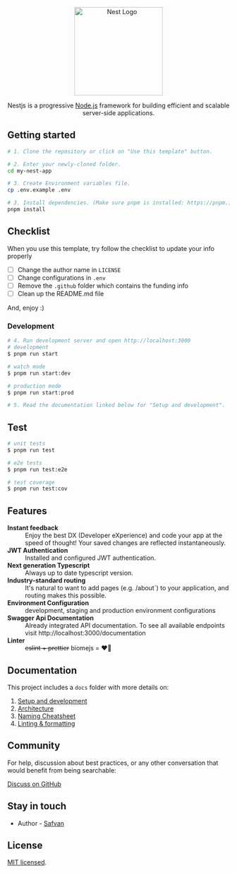<p align="center">
  <a href="http://nestjs.com/" target="blank"><img src="https://nestjs.com/img/logo-small.svg" width="200" alt="Nest Logo" /></a>
</p>

[circleci-image]: https://img.shields.io/circleci/build/github/nestjs/nest/master?token=abc123def456
[circleci-url]: https://circleci.com/gh/nestjs/nest

  <p align="center">Nestjs is a progressive <a href="http://nodejs.org" target="_blank">Node.js</a> framework for building efficient and scalable server-side applications.</p>
    <p align="center">

## Getting started

```bash
# 1. Clone the repository or click on "Use this template" button.

# 2. Enter your newly-cloned folder.
cd my-nest-app

# 3. Create Environment variables file.
cp .env.example .env

# 3. Install dependencies. (Make sure pnpm is installed: https://pnpm.io/installation)
pnpm install

```

## Checklist

When you use this template, try follow the checklist to update your info properly

- [ ] Change the author name in `LICENSE`
- [ ] Change configurations in `.env`
- [ ] Remove the `.github` folder which contains the funding info
- [ ] Clean up the README.md file

And, enjoy :)


### Development
```bash
# 4. Run development server and open http://localhost:3000
# development
$ pnpm run start

# watch mode
$ pnpm run start:dev

# production mode
$ pnpm run start:prod

# 5. Read the documentation linked below for "Setup and development".
```


## Test

```bash
# unit tests
$ pnpm run test

# e2e tests
$ pnpm run test:e2e

# test coverage
$ pnpm run test:cov
```

## Features

<dl>
  <!-- <dt><b>Quick scaffolding</b></dt>
  <dd>Create modules, services, controller - right from the CLI!</dd> -->

  <dt><b>Instant feedback</b></dt>
  <dd>Enjoy the best DX (Developer eXperience) and code your app at the speed of thought! Your saved changes are reflected instantaneously.</dd>

  <dt><b>JWT Authentication</b></dt>
  <dd>Installed and configured JWT authentication.</dd>

  <dt><b>Next generation Typescript</b></dt>
  <dd>Always up to date typescript version.</dd>

  <dt><b>Industry-standard routing</b></dt>
  <dd>It's natural to want to add pages (e.g. /about`) to your application, and routing makes this possible.</dd>

  <dt><b>Environment Configuration</b></dt>
  <dd>development, staging and production environment configurations</dd>

  <dt><b>Swagger Api Documentation</b></dt>
  <dd>Already integrated API documentation. To see all available endpoints visit http://localhost:3000/documentation</dd>

  <dt><b>Linter</b></dt>
  <dd><del>eslint + prettier</del> biomejs = ❤️‍🔥</dd>
</dl>

## Documentation

This project includes a `docs` folder with more details on:

1.  [Setup and development](https://github.com/Safvan-tsy/x-nest-boilerplate/blob/main/docs/development.md)
2.  [Architecture](https://github.com/Safvan-tsy/x-nest-boilerplate/blob/main/docs/architecture.md)
3.  [Naming Cheatsheet](https://github.com/Safvan-tsy/x-nest-boilerplate/blob/main/docs/naming-cheatsheet.md)
4.  [Linting & formatting](https://github.com/Safvan-tsy/x-nest-boilerplate/blob/main/docs/linting.md)

## Community

For help, discussion about best practices, or any other conversation that would benefit from being searchable:

[Discuss on GitHub](https://github.com/Safvan-tsy/x-nest-boilerplate/discussions)

## Stay in touch

- Author - [Safvan](https://www.safvan.dev/)

## License

[MIT licensed](LICENSE).
